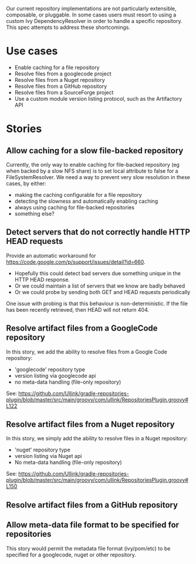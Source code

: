 Our current repository implementations are not particularly extensible, composable, or pluggable. In some cases users must resort
to using a custom Ivy DependencyResolver in order to handle a specific repository. This spec attempts to address these shortcomings.

# Use cases

- Enable caching for a file repository
- Resolve files from a googlecode project
- Resolve files from a Nuget repository
- Resolve files from a GitHub repository
- Resolve files from a SourceForge project
- Use a custom module version listing protocol, such as the Artifactory API

# Stories

## Allow caching for a slow file-backed repository

Currently, the only way to enable caching for file-backed repository (eg when backed by a slow NFS share) is to set local attribute to false for a FileSystemResolver.
We need a way to prevent very slow resolution in these cases, by either:

* making the caching configurable for a file repository
* detecting the slowness and automatically enabling caching
* always using caching for file-backed repositories
* something else?

## Detect servers that do not correctly handle HTTP HEAD requests

Provide an automatic workaround for https://code.google.com/p/support/issues/detail?id=660.

- Hopefully this could detect bad servers due something unique in the HTTP HEAD response.
- Or we could maintain a list of servers that we know are badly behaved
- Or we could probe by sending both GET and HEAD requests periodically

One issue with probing is that this behaviour is non-deterministic. If the file has been recently retrieved, then HEAD will not return 404.

## Resolve artifact files from a GoogleCode repository

In this story, we add the ability to resolve files from a Google Code repository:

* 'googlecode' repository type
* version listing via googlecode api
* no meta-data handling (file-only repository)

See: https://github.com/Ullink/gradle-repositories-plugin/blob/master/src/main/groovy/com/ullink/RepositoriesPlugin.groovy#L122

## Resolve artifact files from a Nuget repository

In this story, we simply add the ability to resolve files in a Nuget repository:

* 'nuget' repository type
* version listing via Nuget api
* No meta-data handling (file-only repository)

See: https://github.com/Ullink/gradle-repositories-plugin/blob/master/src/main/groovy/com/ullink/RepositoriesPlugin.groovy#L150

## Resolve artifact files from a GitHub repository

## Allow meta-data file format to be specified for repositories

This story would permit the metadata file format (ivy/pom/etc) to be specified for a googlecode, nuget or other repository.


